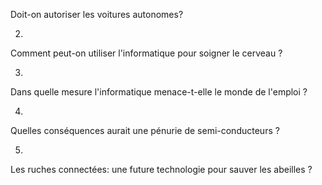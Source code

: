Doit-on autoriser les voitures autonomes?

2.

Comment peut-on utiliser l'informatique pour soigner le cerveau ?

3.

Dans quelle mesure l'informatique menace-t-elle le monde de l'emploi ?

4.

Quelles conséquences aurait une pénurie de semi-conducteurs ?

5.

Les ruches connectées: une future technologie pour sauver les abeilles ?
